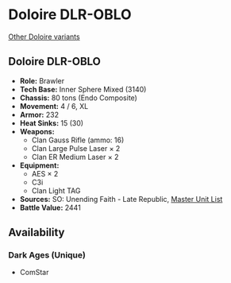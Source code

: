 # Doloire DLR-OBLO

[Other Doloire variants](../doloire.md)

## Doloire DLR-OBLO
- **Role:** Brawler
- **Tech Base:** Inner Sphere Mixed (3140)
- **Chassis:** 80 tons (Endo Composite)
- **Movement:** 4 / 6, XL
- **Armor:** 232
- **Heat Sinks:** 15 (30)
- **Weapons:**
  - Clan Gauss Rifle (ammo: 16)
  - Clan Large Pulse Laser × 2
  - Clan ER Medium Laser × 2
- **Equipment:**
  - AES × 2
  - C3i
  - Clan Light TAG
- **Sources:** SO: Unending Faith - Late Republic, [Master Unit List](http://masterunitlist.info/Unit/Details/7636/doloire-dlr-oblo)
- **Battle Value:** 2441

## Availability

### Dark Ages (Unique)
- ComStar

